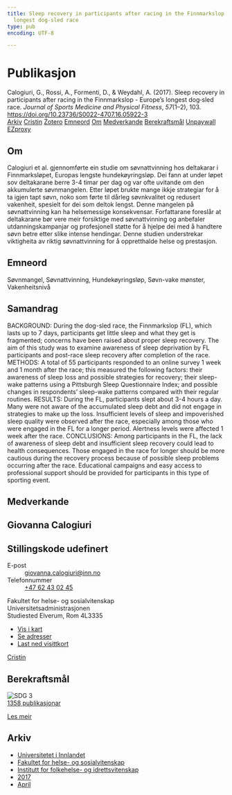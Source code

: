 ```yaml
---
title: Sleep recovery in participants after racing in the Finnmarkslop - Europe’s
  longest dog‑sled race
type: pub
encoding: UTF-8

---
```

<h1>Publikasjon</h1>
<article id="csl-bib-container-GCYMMYMS" class="csl-bib-container">
  <div class="csl-bib-body"> <div class="csl-entry">Calogiuri, G., Rossi, A., Formenti, D., &#38; Weydahl, A. (2017). Sleep recovery in participants after racing in the Finnmarkslop - Europe’s longest dog‑sled race. <i>Journal of Sports Medicine and Physical Fitness</i>, <i>57</i>(1–2), 103. <a href="https://doi.org/10.23736/S0022-4707.16.05922-3">https://doi.org/10.23736/S0022-4707.16.05922-3</a></div> </div>
  <div class="csl-bib-buttons">
    <a href="#taxonomy-article-GCYMMYMS" alt="archive" class="csl-bib-button">Arkiv</a>
    <a href="https://app.cristin.no/results/show.jsf?id=1465083" alt="Cristin" class="csl-bib-button">Cristin</a>
    <a href="http://zotero.org/groups/5881554/items/GCYMMYMS" alt="Zotero" class="csl-bib-button">Zotero</a>
    <a href="#keywords-article-GCYMMYMS" alt="keywords" class="csl-bib-button">Emneord</a>
    <a href="#about-article-GCYMMYMS" alt="about_pub" class="csl-bib-button">Om</a>
    <a href="#contributors-article-GCYMMYMS" alt="contributors" class="csl-bib-button">Medverkande</a>
    <a href="#sdg-article-GCYMMYMS" alt="sdg" class="csl-bib-button">Berekraftsmål</a>
    <a href="https://doi.org/10.23736/s0022-4707.16.05922-3" alt="Unpaywall" class="csl-bib-button">Unpaywall</a>
    <a href="https://doi.org/10.23736/s0022-4707.16.05922-3" alt="EZproxy" class="csl-bib-button">EZproxy</a>
  </div>
  <div id="csl-bib-meta-container-GCYMMYMS"></div>
</article>
<div id="csl-bib-meta-GCYMMYMS" class="csl-bib-meta">
  <article id="about-article-GCYMMYMS" class="about_pub-article">
    <h1>Om</h1>
    Calogiuri et al. gjennomførte ein studie om søvnattvinning hos deltakarar i Finnmarksløpet, Europas lengste hundekøyringsløp. Dei fann at under løpet sov deltakarane berre 3-4 timar per dag og var ofte uvitande om den akkumulerte søvnmangelen. Etter løpet brukte mange ikkje strategiar for å ta igjen tapt søvn, noko som førte til dårleg søvnkvalitet og redusert vakenheit, spesielt for dei som deltok lengst. Denne mangelen på søvnattvinning kan ha helsemessige konsekvensar. Forfattarane foreslår at deltakarane bør vere meir forsiktige med søvnattvinning og anbefaler utdanningskampanjar og profesjonell støtte for å hjelpe dei med å handtere søvn betre etter slike intense hendingar. Denne studien understrekar viktigheita av riktig søvnattvinning for å oppretthalde helse og prestasjon.
  </article>
  <article id="keywords-article-GCYMMYMS" class="keywords-article">
    <h1>Emneord</h1>
    Søvnmangel, Søvnattvinning, Hundekøyringsløp, Søvn-vake mønster, Vakenheitsnivå
  </article>
  <article id="abstract-article-GCYMMYMS" class="abstract-article">
    <h1>Samandrag</h1>
    BACKGROUND: During the dog-sled race, the Finnmarkslop (FL), which lasts up to 7 days, participants get little sleep and what they get is fragmented; concerns have been raised about proper sleep recovery. The aim of this study was to examine awareness of sleep deprivation by FL participants and post-race sleep recovery after completion of the race. 
METHODS: A total of 55 participants responded to an online survey 1 week and 1 month after the race; this measured the following factors: their awareness of sleep loss and possible strategies for recovery; their sleep-wake patterns using a Pittsburgh Sleep Questionnaire Index; and possible changes in respondents’ sleep-wake patterns compared with their regular routines. 
RESULTS: During the FL, participants slept about 3-4 hours a day. Many were not aware of the accumulated sleep debt and did not engage in strategies to make up the loss. Insufficient levels of sleep and impoverished sleep quality were observed after the race, especially among those who were engaged in the FL for a longer period. Alertness levels were affected 1 week after the race. 
CONCLUSIONS: Among participants in the FL, the lack of awareness of sleep debt and insufficient sleep recovery could lead to health consequences. Those engaged in the race for longer should be more cautious during the recovery process because of possible sleep problems occurring after the race. Educational campaigns and easy access to professional support should be provided for participants in this type of sporting event.
  </article>
  <article id="contributors-article-GCYMMYMS" class="contributors-article">
    <h1>Medverkande</h1>
    <div class="personas"> <div class="vrtx-hinn-person-card"> <div class="photo"> <i class="lar la-user-circle missing-person"></i> </div> <div class="info"> <hgroup><h1>Giovanna Calogiuri</h1> <h2>Stillingskode udefinert</h2> </hgroup><dl> <dt>E-post</dt> <dd> <a href="mailto:giovanna.calogiuri@inn.no">giovanna.calogiuri@inn.no</a> </dd> <dt>Telefonnummer</dt> <dd><a href="tel:+4762430245"> +47 62 43 02 45 </a></dd> </dl> <p> Fakultet for helse- og sosialvitenskap<br> Universitetsadministrasjonen<br> Studiested Elverum, Rom 4L3335 </p> <ul class="vrtx-hinn-links"> <li><a href="https://www.google.com/maps?q=60.88177,11.53669">Vis i kart</a></li> <li><a href="https://www.inn.no/finn-en-ansatt/giovanna-calogiuri.html#vrtx-hinn-addresses">Se adresser</a></li> <li><a href="https://www.inn.no/finn-en-ansatt/giovanna-calogiuri.html?vrtx=vcf">Last ned visittkort</a></li> </ul> </div> </div> <a href="https://app.cristin.no/persons/show.jsf?id=358086" alt="Cristin URL" class="personas-cristin">Cristin</a> </div>
  </article>
  <article id="sdg-article-GCYMMYMS" class="sdg-article">
    <h1>Berekraftsmål</h1>
    <div class="sdg-container"><div id="sdg3" class="sdg">
        <img src="{{< params subfolder >}}images/sdg/sdg03_nn.png" class="image" alt="SDG 3">
        <div class="sdg-overlay">
          <a href="/nn/archive/?key=?sdg=3#archive" class="sdg-publication-count"><span>1358</span> publikasjonar</a>
          <p><a href="https://fn.no/om-fn/fns-baerekraftsmaal/god-helse-og-livskvalitet?lang=nno-NO" class="sdg-read-more">Les meir</a></p>
        </div>
      </div></div>
  </article>
  <article id="taxonomy-article-GCYMMYMS" class="taxonomy-article">
    <h1>Arkiv</h1>
    <ul>
      <li>
        <a href="/nn/archive/?key=3DCRN523">Universitetet i Innlandet</a>
      </li>
      <li>
        <a href="/nn/archive/?key=IDKFS3MX">Fakultet for helse- og sosialvitenskap</a>
      </li>
      <li>
        <a href="/nn/archive/?key=FJXE3Z8X">Institutt for folkehelse- og idrettsvitenskap</a>
      </li>
      <li>
        <a href="/nn/archive/?key=Y3QE4BPW">2017</a>
      </li>
      <li>
        <a href="/nn/archive/?key=JEU2R2BJ">April</a>
      </li>
    </ul>
  </article>
</div>
